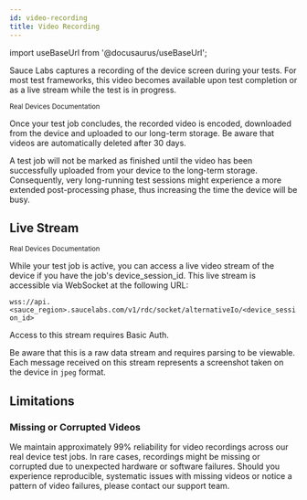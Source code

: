 ```yaml
---
id: video-recording
title: Video Recording
---
```


import useBaseUrl from '@docusaurus/useBaseUrl';

Sauce Labs captures a recording of the device screen during your tests. For most test frameworks, this video becomes available upon test completion or as a live stream while the test is in progress.

<p><small><span className="sauceGreen">Real Devices Documentation</span></small></p>

Once your test job concludes, the recorded video is encoded, downloaded from the device and uploaded to our long-term storage. Be aware that videos are automatically deleted after 30 days.

A test job will not be marked as finished until the video has been successfully uploaded from your device to the long-term storage. Consequently, very long-running test sessions might experience a more extended post-processing phase, thus increasing the time the device will be busy.

## Live Stream

<p><small><span className="sauceGreen">Real Devices Documentation</span></small></p>

While your test job is active, you can access a live video stream of the device if you have the job's device_session_id. This live stream is accessible via WebSocket at the following URL:

`wss://api.<sauce_region>.saucelabs.com/v1/rdc/socket/alternativeIo/<device_session_id>`

Access to this stream requires Basic Auth.

Be aware that this is a raw data stream and requires parsing to be viewable. Each message received on this stream represents a screenshot taken on the device in `jpeg` format.


## Limitations

### Missing or Corrupted Videos

We maintain approximately 99% reliability for video recordings across our real device test jobs. In rare cases, recordings might be missing or corrupted due to unexpected hardware or software failures. Should you experience reproducible, systematic issues with missing videos or notice a pattern of video failures, please contact our support team.
